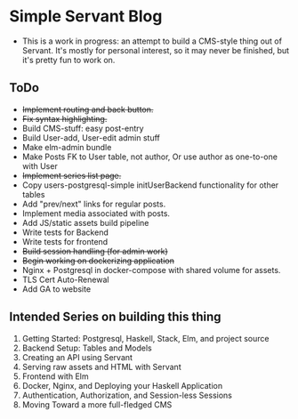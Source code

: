 # Simple Servant Blog

- This is a work in progress: an attempt to build
a CMS-style thing out of Servant. It's mostly for
personal interest, so it may never be finished, but it's pretty fun to work on.


## ToDo

- ~~Implement routing and back button.~~
- ~~Fix syntax highlighting.~~
- Build CMS-stuff: easy post-entry
- Build User-add, User-edit admin stuff
- Make elm-admin bundle
- Make Posts FK to User table, not author, Or use author as one-to-one with User
- ~~Implement series list page.~~
- Copy users-postgresql-simple initUserBackend functionality for other tables
- Add "prev/next" links for regular posts.
- Implement media associated with posts.
- Add JS/static assets build pipeline
- Write tests for Backend
- Write tests for frontend
- ~~Build session handling (for admin work)~~
- ~~Begin working on dockerizing application~~
- Nginx + Postgresql in docker-compose with shared volume for assets.
- TLS Cert Auto-Renewal
- Add GA to website


## Intended Series on building this thing
1. Getting Started: Postgresql, Haskell, Stack, Elm, and project source
2. Backend Setup: Tables and Models
3. Creating an API using Servant
4. Serving raw assets and HTML with Servant
5. Frontend with Elm
6. Docker, Nginx, and Deploying your Haskell Application
7. Authentication, Authorization, and Session-less Sessions
8. Moving Toward a more full-fledged CMS
